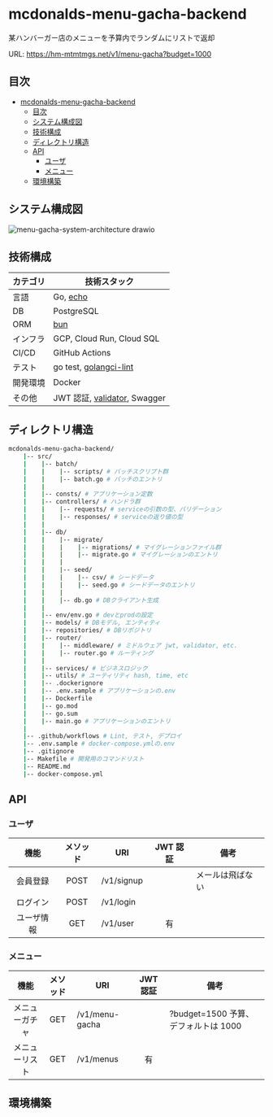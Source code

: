 # mcdonalds-menu-gacha-backend

某ハンバーガー店のメニューを予算内でランダムにリストで返却

URL: https://hm-mtmtmgs.net/v1/menu-gacha?budget=1000

## 目次

- [mcdonalds-menu-gacha-backend](#mcdonalds-menu-gacha-backend)
  - [目次](#目次)
  - [システム構成図](#システム構成図)
  - [技術構成](#技術構成)
  - [ディレクトリ構造](#ディレクトリ構造)
  - [API](#api)
    - [ユーザ](#ユーザ)
    - [メニュー](#メニュー)
  - [環境構築](#環境構築)

## システム構成図

![menu-gacha-system-architecture drawio](https://github.com/hm-mtmtmgs/mcdonalds-menu-gacha-backend/assets/150935913/e7fe37ac-1d86-4483-8950-493dff68eaf7)

## 技術構成

| カテゴリ | 技術スタック                                                               |
| -------- | -------------------------------------------------------------------------- |
| 言語     | Go, [echo](https://github.com/labstack/echo)                               |
| DB       | PostgreSQL                                                                 |
| ORM      | [bun](https://github.com/uptrace/bun)                                      |
| インフラ | GCP, Cloud Run, Cloud SQL                                                  |
| CI/CD    | GitHub Actions                                                             |
| テスト   | go test, [golangci-lint](https://github.com/golangci/golangci-lint)        |
| 開発環境 | Docker                                                                     |
| その他   | JWT 認証, [validator](https://github.com/go-playground/validator), Swagger |

## ディレクトリ構造

```sh
mcdonalds-menu-gacha-backend/
    |-- src/
    |    |-- batch/
    |    |    |-- scripts/ # バッチスクリプト群
    |    |    |-- batch.go # バッチのエントリ
    |    |
    |    |-- consts/ # アプリケーション定数
    |    |-- controllers/ # ハンドラ群
    |    |    |-- requests/ # serviceの引数の型、バリデーション
    |    |    |-- responses/ # serviceの返り値の型
    |    |
    |    |-- db/
    |    |    |-- migrate/
    |    |    |    |-- migrations/ # マイグレーションファイル群
    |    |    |    |-- migrate.go # マイグレーションのエントリ
    |    |    |
    |    |    |-- seed/
    |    |    |    |-- csv/ # シードデータ
    |    |    |    |-- seed.go # シードデータのエントリ
    |    |    |
    |    |    |-- db.go # DBクライアント生成
    |    |
    |    |-- env/env.go # devとprodの設定
    |    |-- models/ # DBモデル, エンティティ
    |    |-- repositories/ # DBリポジトリ
    |    |-- router/
    |    |    |-- middleware/ # ミドルウェア jwt, validator, etc.
    |    |    |-- router.go # ルーティング
    |    |
    |    |-- services/ # ビジネスロジック
    |    |-- utils/ # ユーティリティ hash, time, etc
    |    |-- .dockerignore
    |    |-- .env.sample # アプリケーションの.env
    |    |-- Dockerfile
    |    |-- go.mod
    |    |-- go.sum
    |    |-- main.go # アプリケーションのエントリ
    |
    |-- .github/workflows # Lint, テスト, デプロイ
    |-- .env.sample # docker-compose.ymlの.env
    |-- .gitignore
    |-- Makefile # 開発用のコマンドリスト
    |-- README.md
    |-- docker-compose.yml
```

## API

### ユーザ

|    機能    | メソッド | URI        | JWT 認証 | 備考             |
| :--------: | :------: | ---------- | :------: | ---------------- |
|  会員登録  |   POST   | /v1/signup |          | メールは飛ばない |
|  ログイン  |   POST   | /v1/login  |          |                  |
| ユーザ情報 |   GET    | /v1/user   |    有    |                  |

### メニュー

|      機能      | メソッド | URI            | JWT 認証 | 備考                                 |
| :------------: | :------: | -------------- | :------: | ------------------------------------ |
| メニューガチャ |   GET    | /v1/menu-gacha |          | ?budget=1500 予算、デフォルトは 1000 |
| メニューリスト |   GET    | /v1/menus      |    有    |                                      |

## 環境構築
